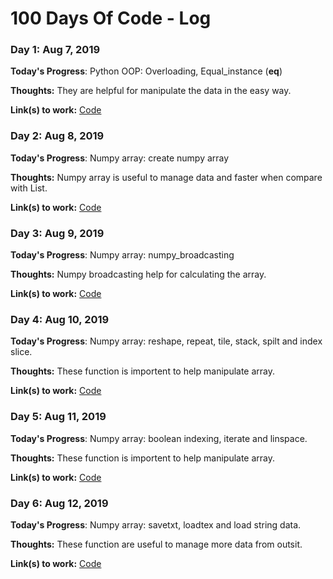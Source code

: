 # 100 Days Of Code - Log


### Day 1: Aug 7, 2019

**Today's Progress**: Python OOP: Overloading, Equal_instance (__eq__)

**Thoughts:** They are helpful for manipulate the data in the easy way.

**Link(s) to work:** 
[Code](https://github.com/worasuch/LearnPython.git)



### Day 2: Aug 8, 2019

**Today's Progress**: Numpy array: create numpy array

**Thoughts:** Numpy array is useful to manage data and faster when compare with List.

**Link(s) to work:** 
[Code](https://github.com/worasuch/LearnPython/blob/master/Create%20array%20numpy.ipynb)



### Day 3: Aug 9, 2019

**Today's Progress**: Numpy array: numpy_broadcasting

**Thoughts:** Numpy broadcasting help for calculating the array.

**Link(s) to work:** 
[Code](https://github.com/worasuch/LearnPython/blob/master/numpy_broadcasting.ipynb)



### Day 4: Aug 10, 2019

**Today's Progress**: Numpy array: reshape, repeat, tile, stack, spilt and index slice.

**Thoughts:** These function is importent to help manipulate array.

**Link(s) to work:** 
[Code](https://github.com/worasuch/LearnPython.git)



### Day 5: Aug 11, 2019

**Today's Progress**: Numpy array: boolean indexing, iterate and linspace.

**Thoughts:** These function is importent to help manipulate array.

**Link(s) to work:** 
[Code](https://github.com/worasuch/LearnPython.git)



### Day 6: Aug 12, 2019

**Today's Progress**: Numpy array: savetxt, loadtex and load string data.

**Thoughts:** These function are useful to manage more data from outsit.

**Link(s) to work:** 
[Code](https://github.com/worasuch/LearnPython.git)
